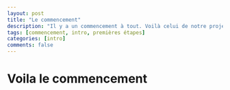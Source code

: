 ```yaml
---
layout: post
title: "Le commencement"
description: "Il y a un commencement à tout. Voilà celui de notre projet"
tags: [commencement, intro, premières étapes]
categories: [intro]
comments: false
---
```


# Voila le commencement